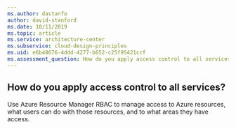 ```yaml
---
ms.author: dastanfo
author: david-stanford
ms.date: 10/11/2019
ms.topic: article
ms.service: architecture-center
ms.subservice: cloud-design-principles
ms.uid: e6b48676-4ddd-4277-b652-c25f95421ccf
ms.assessment_question: How do you apply access control to all services?
---
```

## How do you apply access control to all services?


Use Azure Resource Manager RBAC to manage access to Azure resources, what users can do with those resources, and to what areas they have access.